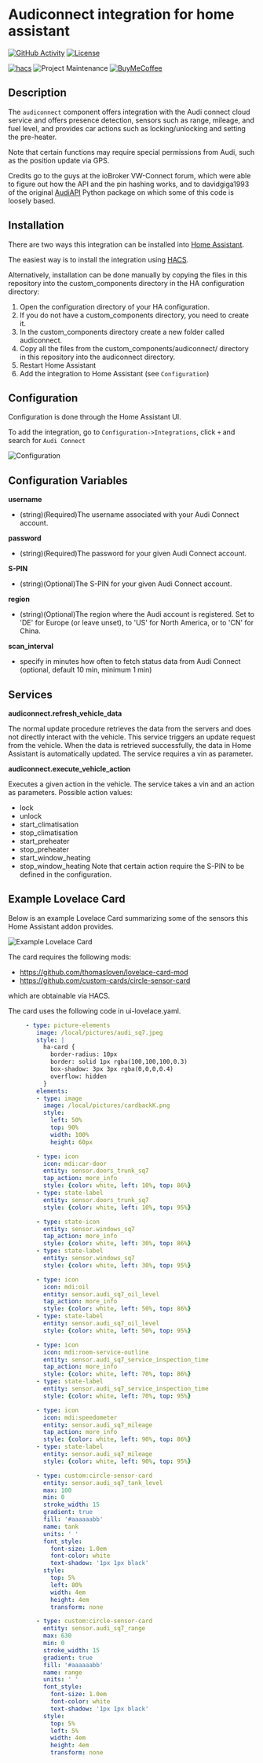 Audiconnect integration for home assistant
============================================================

[![GitHub Activity][commits-shield]][commits]
[![License][license-shield]](LICENSE.md)

[![hacs][hacsbadge]](hacs)
![Project Maintenance][maintenance-shield]
[![BuyMeCoffee][buymecoffeebadge]][buymecoffee]

Description
------------
The `audiconnect` component offers integration with the Audi connect cloud service and offers presence detection, sensors such as range, mileage, and fuel level, and provides car actions such as locking/unlocking and setting the pre-heater.

Note that certain functions may require special permissions from Audi, such as the position update via GPS. 

Credits go to the guys at the ioBroker VW-Connect forum, which were able to figure out how the API and the pin hashing works, and to davidgiga1993 of the original [AudiAPI](https://github.com/davidgiga1993/AudiAPI) Python package on which some of this code is loosely based.

Installation
------------

There are two ways this integration can be installed into [Home Assistant](https://www.home-assistant.io).

The easiest way is to install the integration using [HACS](https://hacs.xyz).

Alternatively, installation can be done manually by copying the files in this repository into the custom_components directory in the HA configuration directory:
1. Open the configuration directory of your HA configuration.
2. If you do not have a custom_components directory, you need to create it.
3. In the custom_components directory create a new folder called audiconnect.
4. Copy all the files from the custom_components/audiconnect/ directory in this repository into the audiconnect directory.
5. Restart Home Assistant
6. Add the integration to Home Assistant (see `Configuration`)

Configuration
-------------

Configuration is done through the Home Assistant UI.

To add the integration, go to `Configuration->Integrations`, click `+` and search for `Audi Connect`

![Configuration](ha_config.png)

Configuration Variables
-----------------------
**username**

- (string)(Required)The username associated with your Audi Connect account.

**password**

- (string)(Required)The password for your given Audi Connect account.

**S-PIN**

- (string)(Optional)The S-PIN for your given Audi Connect account.

**region**

- (string)(Optional)The region where the Audi account is registered. Set to 'DE' for Europe (or leave unset), to 'US' for North America, or to 'CN' for China.

**scan_interval**

- specify in minutes how often to fetch status data from Audi Connect (optional, default 10 min, minimum 1 min)

Services
--------

**audiconnect.refresh_vehicle_data**

The normal update procedure retrieves the data from the servers and does not directly interact with the vehicle. This service triggers an update request from the vehicle. When the data is retrieved successfully, the data in Home Assistant is automatically updated. The service requires a vin as parameter. 

**audiconnect.execute_vehicle_action**

Executes a given action in the vehicle. The service takes a vin and an action as parameters. Possible action values:
- lock
- unlock 
- start_climatisation
- stop_climatisation
- start_preheater
- stop_preheater
- start_window_heating
- stop_window_heating 
Note that certain action require the S-PIN to be defined in the configuration. 

Example Lovelace Card
---------------------

Below is an example Lovelace Card summarizing some of the sensors this Home Assistant addon provides. 

![Example Lovelace Card](card_example.png)

The card requires the following mods:
- https://github.com/thomasloven/lovelace-card-mod
- https://github.com/custom-cards/circle-sensor-card

which are obtainable via HACS.

The card uses the following code in ui-lovelace.yaml.
```yaml
     - type: picture-elements
        image: /local/pictures/audi_sq7.jpeg
        style: | 
          ha-card {
            border-radius: 10px
            border: solid 1px rgba(100,100,100,0.3)
            box-shadow: 3px 3px rgba(0,0,0,0.4)
            overflow: hidden
          } 
        elements:
        - type: image
          image: /local/pictures/cardbackK.png
          style:
            left: 50%
            top: 90%
            width: 100%
            height: 60px

        - type: icon
          icon: mdi:car-door
          entity: sensor.doors_trunk_sq7
          tap_action: more_info
          style: {color: white, left: 10%, top: 86%}
        - type: state-label
          entity: sensor.doors_trunk_sq7
          style: {color: white, left: 10%, top: 95%}

        - type: state-icon
          entity: sensor.windows_sq7
          tap_action: more_info
          style: {color: white, left: 30%, top: 86%}
        - type: state-label
          entity: sensor.windows_sq7
          style: {color: white, left: 30%, top: 95%}

        - type: icon
          icon: mdi:oil
          entity: sensor.audi_sq7_oil_level
          tap_action: more_info
          style: {color: white, left: 50%, top: 86%}
        - type: state-label
          entity: sensor.audi_sq7_oil_level
          style: {color: white, left: 50%, top: 95%}

        - type: icon
          icon: mdi:room-service-outline
          entity: sensor.audi_sq7_service_inspection_time
          tap_action: more_info
          style: {color: white, left: 70%, top: 86%}
        - type: state-label
          entity: sensor.audi_sq7_service_inspection_time
          style: {color: white, left: 70%, top: 95%}

        - type: icon
          icon: mdi:speedometer
          entity: sensor.audi_sq7_mileage
          tap_action: more_info
          style: {color: white, left: 90%, top: 86%}
        - type: state-label
          entity: sensor.audi_sq7_mileage
          style: {color: white, left: 90%, top: 95%}

        - type: custom:circle-sensor-card
          entity: sensor.audi_sq7_tank_level
          max: 100
          min: 0
          stroke_width: 15
          gradient: true
          fill: '#aaaaaabb'
          name: tank
          units: ' '
          font_style:
            font-size: 1.0em
            font-color: white
            text-shadow: '1px 1px black'
          style:
            top: 5%
            left: 80%
            width: 4em
            height: 4em
            transform: none

        - type: custom:circle-sensor-card
          entity: sensor.audi_sq7_range
          max: 630
          min: 0
          stroke_width: 15
          gradient: true
          fill: '#aaaaaabb'
          name: range
          units: ' '
          font_style:
            font-size: 1.0em
            font-color: white
            text-shadow: '1px 1px black'
          style:
            top: 5%
            left: 5%
            width: 4em
            height: 4em
            transform: none
```

[buymecoffee]: https://buymeacoff.ee/arjenvrh
[buymecoffeebadge]: https://img.shields.io/badge/buy%20me%20a%20coffee-donate-yellow.svg?style=for-the-badge
[commits-shield]: https://img.shields.io/github/commit-activity/y/arjenvrh/audi_connect_ha?style=for-the-badge
[commits]: https://github.com/arjenvrh/audi_connect_ha/commits/master
[hacs]: https://github.com/custom-components/hacs
[hacsbadge]: https://img.shields.io/badge/HACS-Default-orange.svg?style=for-the-badge
[license-shield]: https://img.shields.io/github/license/arjenvrh/audi_connect_ha?style=for-the-badge
[maintenance-shield]: https://img.shields.io/badge/maintainer-Arjen%20van%20Rhijn%20%40arjenvrh-blue.svg?style=for-the-badge
